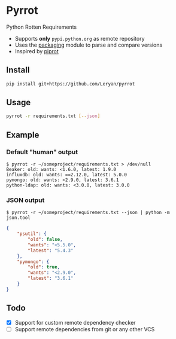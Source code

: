 # Pyrrot

Python Rotten Requirements

 * Supports **only** `pypi.python.org` as remote repository
 * Uses the [packaging](https://github.com/pypa/packaging) module to parse and compare versions
 * Inspired by [piprot](https://github.com/sesh/piprot)

## Install

```bash
pip install git+https://github.com/Leryan/pyrrot
```

## Usage

```bash
pyrrot -r requirements.txt [--json]
```

## Example

### Default "human" output

```
$ pyrrot -r ~/someproject/requirements.txt > /dev/null
Beaker: old: wants: <1.6.0, latest: 1.9.0
influxdb: old: wants: ==2.12.0, latest: 5.0.0
pymongo: old: wants: <2.9.0, latest: 3.6.1
python-ldap: old: wants: <3.0.0, latest: 3.0.0
```

### JSON output

```
$ pyrrot -r ~/someproject/requirements.txt --json | python -m json.tool
```

```json
{
    "psutil": {
        "old": false,
        "wants": "<5.5.0",
        "latest": "5.4.3"
    },
    "pymongo": {
        "old": true,
        "wants": "<2.9.0",
        "latest": "3.6.1"
    }
}
```

## Todo

 * [x] Support for custom remote dependency checker
 * [ ] Support remote dependencies from git or any other VCS